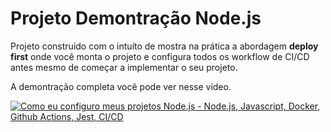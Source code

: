 # Projeto Demontração Node.js

Projeto construido com o intuíto de mostra na prática a abordagem **deploy first** onde você monta o projeto e configura todos os workflow de CI/CD antes mesmo de começar a implementar o seu projeto.

A demontração completa você pode ver nesse video.

[![Como eu configuro meus projetos Node.js - Node.js, Javascript, Docker, Github Actions, Jest, CI/CD](https://img.youtube.com/vi/UYwezJUhaps/maxresdefault.jpg)](https://www.youtube.com/watch?v=UYwezJUhaps)